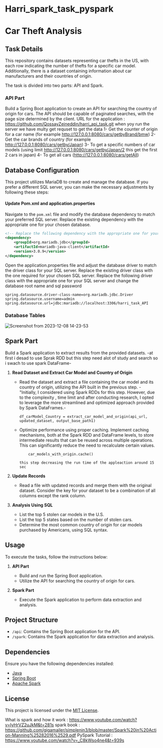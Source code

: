 # Harri_spark_task_pyspark

# Car Theft Analysis

## Task Details

This repository contains datasets representing car thefts in the US, with each row indicating the number of thefts for a specific car model. Additionally, there is a dataset containing information about car manufacturers and their countries of origin.

The task is divided into two parts: API and Spark.

### API Part

Build a Spring Boot application to create an API for searching the country of origin for cars. The API should be capable of paginated searches, with the page size determined by the client.
URL for the application : https://github.com/QossayZeineddin/harri_api_task.git
when yoy run the server we have multy get requset to get the data
1- Get the counter of origin for a car name  (for example http://127.0.0.1:8080/cars/getbyBrand/bmw)
2- Get the car brands of country (for example http://127.0.0.1:8080/cars/getby/Japan)
3- To get a specific numbers of car models (using limit http://127.0.0.1:8080/cars/getby/Japan/2   this get the first 2 cars in japan)
4- To get all cars (http://127.0.0.1:8080/cars/getAll)

## Database Configuration

This project utilizes MariaDB to create and manage the database. If you prefer a different SQL server, you can make the necessary adjustments by following these steps:

####  Update Pom.xml and application.properties

Navigate to the `pom.xml` file and modify the database dependency to match your preferred SQL server. Replace the existing dependency with the appropriate one for your chosen database.

```xml
<!-- Replace the following dependency with the appropriate one for your SQL server -->
<dependency>
    <groupId>org.mariadb.jdbc</groupId>
    <artifactId>mariadb-java-client</artifactId>
    <version>3.0.9</version>
</dependency>
```
Open the application.properties file and adjust the database driver to match the driver class for your SQL server. Replace the existing driver class with the one required for your chosen SQL server.
 Replace the following driver class with the appropriate one for your SQL server and change the database root name and sql password 
```
spring.datasource.driver-class-name=org.mariadb.jdbc.Driver
spring.datasource.username=admin
spring.datasource.url=jdbc:mariadb://localhost:3306/harri_task_API

```
### Database Tables

![Screenshot from 2023-12-08 14-23-53](https://github.com/QossayZeineddin/harri_spark_task_pyspark/assets/103140839/2a81db44-8c2f-49be-8d19-32c1528c70dc)



## Spark Part

Build a Spark application to extract results from the provided datasets.
-at first i desad to use Sprak RDD but this step need alot of study and search so i swach to use spark DataFrame-

1. **Read Dataset and Extract Car Model and Country of Origin**
   - Read the dataset and extract a file containing the car model and its country of origin, utilizing the API built in the previous step.
     -"Initially, I considered using Spark RDDs for this step. However, due to the complexity , time limit and after conducting research, I opted to leverage the more streamlined and optimized approach provided by Spark DataFrames.-
     ```
     df_carModel_Country = extract_car_model_and_origin(api_url, updated_dataset, output_base_path1)
     ```
   - Optimize performance using proper caching.
       Implement caching mechanisms, both at the Spark RDD and DataFrame levels, to store intermediate results that can be reused across multiple operations. This can significantly         reduce the need to recalculate certain values.
     ```
         car_models_with_origin.cache()

     ```
         this step decreasing the run time of the appleaction around 15 sec
2. **Update Records**
   - Read a file with updated records and merge them with the original dataset. Consider the key for your dataset to be a combination of all columns except the rank column.

3. **Analysis Using SQL**
   - List the top 5 stolen car models in the U.S. 
   - List the top 5 states based on the number of stolen cars.
   - Determine the most common country of origin for car models purchased by Americans, using SQL syntax.

## Usage

To execute the tasks, follow the instructions below:

1. **API Part**
   - Build and run the Spring Boot application.
   - Utilize the API for searching the country of origin for cars.

2. **Spark Part**
   - Execute the Spark application to perform data extraction and analysis.

## Project Structure

- `/api`: Contains the Spring Boot application for the API.
- `/spark`: Contains the Spark application for data extraction and analysis.

## Dependencies

Ensure you have the following dependencies installed:

- [Java](https://www.java.com/en/download/)
- [Spring Boot](https://spring.io/projects/spring-boot)
- [Apache Spark](https://spark.apache.org/)

## License

This project is licensed under the [MIT License](LICENSE).



What is spark and how it work : https://www.youtube.com/watch?v=IyHrVZ2uJkM&t=281s
spark book : https://github.com/gigamailer/simplenin3/blob/master/Spark%20in%20Action-Manning%25282016%2529.pdf
PySpark Tutorial  : https://www.youtube.com/watch?v=_C8kWso4ne4&t=939s

